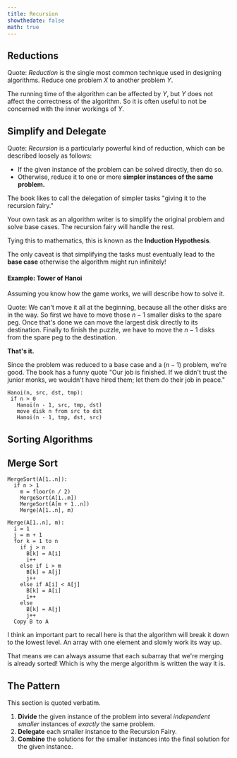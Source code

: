 ```yaml
---
title: Recursion
showthedate: false
math: true
---
```


## Reductions

Quote: *Reduction* is the single most common technique used in designing algorithms. Reduce one problem $X$ to another problem $Y$. 

The running time of the algorithm can be affected by $Y$, but $Y$ does not affect the correctness of the algorithm. So it is often useful to not be concerned with the inner workings of $Y$.

## Simplify and Delegate

Quote: *Recursion* is a particularly powerful kind of reduction, which can be described loosely as follows:

- If the given instance of the problem can be solved directly, then do so.
- Otherwise, reduce it to one or more **simpler instances of the same problem.**

The book likes to call the delegation of simpler tasks "giving it to the recursion fairy."

Your own task as an algorithm writer is to simplify the original problem and solve base cases. The recursion fairy will handle the rest.

Tying this to mathematics, this is known as the **Induction Hypothesis**.

The only caveat is that simplifying the tasks must eventually lead to the **base case** otherwise the algorithm might run infinitely!

#### Example: Tower of Hanoi

Assuming you know how the game works, we will describe how to solve it.

Quote: We can't move it all at the beginning, because all the other disks are in the way. So first we have to move those $n - 1$ smaller disks to the spare peg. Once that's done we can move the largest disk directly to its destination. Finally to finish the puzzle, we have to move the $n -1$ disks from the spare peg to the destination.

**That's it.**

Since the problem was reduced to a base case and a $(n - 1)$ problem, we're good. The book has a funny quote "Our job is finished. If we didn't trust the junior monks, we wouldn't have hired them; let them do their job in peace."

 ```
Hanoi(n, src, dst, tmp):
  if n > 0
    Hanoi(n - 1, src, tmp, dst)
    move disk n from src to dst
    Hanoi(n - 1, tmp, dst, src)
 ```

## Sorting Algorithms

## Merge Sort

```
MergeSort(A[1..n]):
  if n > 1
    m = floor(n / 2)
    MergeSort(A[1..m])
    MergeSort(A[m + 1..n])
    Merge(A[1..n], m)
```

```
Merge(A[1..n], m):
  i = 1
  j = m + 1
  for k = 1 to n
    if j > n
      B[k] = A[i]
      i++
    else if i > m
      B[k] = A[j]
      j++
    else if A[i] < A[j]
      B[k] = A[i]
      i++
    else
      B[k] = A[j]
      j++
  Copy B to A
```

I think an important part to recall here is that the algorithm will break it down to the lowest level. An array with one element and slowly work its way up.

That means we can always assume that each subarray that we're merging is already sorted! Which is why the merge algorithm is written the way it is.

## The Pattern

This section is quoted verbatim.

1. **Divide** the given instance of the problem into several *independent smaller* instances of *exactly* the same problem.
2. **Delegate** each smaller instance to the Recursion Fairy.
3. **Combine** the solutions for the smaller instances into the final solution for the given instance.

